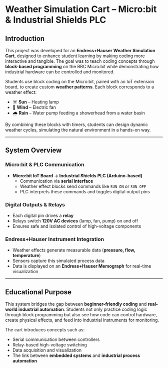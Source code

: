 # Weather Simulation Cart – Micro:bit & Industrial Shields PLC  

## Introduction  
This project was developed for an **Endress+Hauser Weather Simulation Cart**, designed to enhance student learning by making coding more interactive and tangible. The goal was to teach coding concepts through **block-based programming** on the BBC Micro:bit while demonstrating how industrial hardware can be controlled and monitored.  

Students use block coding on the Micro:bit, paired with an IoT extension board, to create custom **weather patterns**. Each block corresponds to a weather effect:  

- ☀️ **Sun** – Heating lamp  
- 💨 **Wind** – Electric fan  
- 🌧️ **Rain** – Water pump feeding a showerhead from a water basin  

By combining these blocks with timers, students can design dynamic weather cycles, simulating the natural environment in a hands-on way.  

---

## System Overview  

### Micro:bit & PLC Communication  
- **Micro:bit IoT Board → Industrial Shields PLC (Arduino-based)**  
  - Communication via **serial interface**  
  - Weather effect blocks send commands like `SUN ON` or `SUN OFF`  
  - PLC interprets these commands and toggles digital output pins  

### Digital Outputs & Relays  
- Each digital pin drives a **relay**  
- Relays switch **120V AC devices** (lamp, fan, pump) on and off  
- Ensures safe and isolated control of high-voltage components  

### Endress+Hauser Instrument Integration  
- Weather effects generate measurable data (**pressure, flow, temperature**)  
- Sensors capture this simulated process data  
- Data is displayed on an **Endress+Hauser Memograph** for real-time visualization  

---

## Educational Purpose  
This system bridges the gap between **beginner-friendly coding** and **real-world industrial automation**. Students not only practice coding logic through block programming but also see how code can control hardware, create physical effects, and feed into industrial instruments for monitoring.  

The cart introduces concepts such as:  

- Serial communication between controllers  
- Relay-based high-voltage switching  
- Data acquisition and visualization  
- The link between **embedded systems** and **industrial process automation**  
